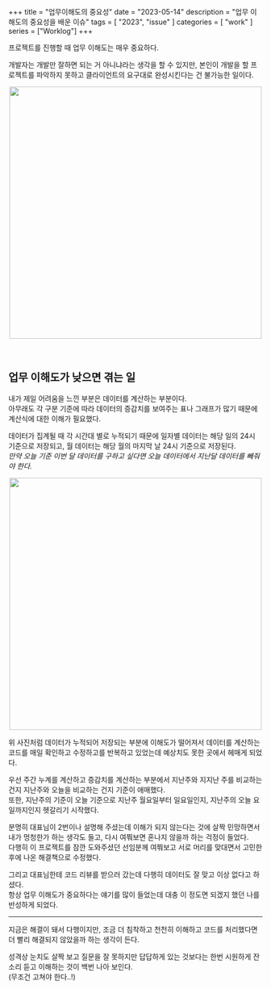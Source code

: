 +++
title = "업무이해도의 중요성"
date = "2023-05-14"
description = "업무 이해도의 중요성을 배운 이슈"
tags = [
    "2023",
    "issue"
]
categories = [
    "work"
]
series = ["Worklog"]
+++

프로젝트를 진행할 때 업무 이해도는 매우 중요하다.

개발자는 개발만 잘하면 되는 거 아니냐라는 생각을 할 수 있지만, 본인이 개발을 할 프로젝트를 파악하지 못하고 클라이언트의 요구대로 완성시킨다는 건 불가능한 일이다.

<p align="center"><img src="https://github.com/kmseunh/blog/assets/105186724/bdca6e1d-53ef-44f5-b97c-2c53308d4342" width="500"></p>

<!--more-->

<br>

## 업무 이해도가 낮으면 겪는 일

내가 제일 어려움을 느낀 부분은 데이터를 계산하는 부분이다. <br> 아무래도 각 구분 기준에 따라 데이터의 증감치를 보여주는 표나 그래프가 많기 때문에 계산식에 대한 이해가 필요했다.

데이터가 집계될 때 각 시간대 별로 누적되기 때문에 일자별 데이터는 해당 일의 24시 기준으로 저장되고, 월 데이터는 해당 월의 마지막 날 24시 기준으로 저장된다. <br> _만약 오늘 기준 이번 달 데이터를 구하고 싶다면 오늘 데이터에서 지난달 데이터를 빼줘야 한다._

<p align="center"><img src="https://github.com/kmseunh/blog/assets/105186724/43ac24ae-2bb6-4219-bdfe-441ff2f4523e" width="500"></p>

위 사진처럼 데이터가 누적되어 저장되는 부분에 이해도가 떨어져서 데이터를 계산하는 코드를 매일 확인하고 수정하고를 반복하고 있었는데 예상치도 못한 곳에서 헤매게 되었다.

우선 주간 누계를 계산하고 증감치를 계산하는 부분에서 지난주와 지지난 주를 비교하는 건지 지난주와 오늘을 비교하는 건지 기준이 애매했다. <br> 또한, 지난주의 기준이 오늘 기준으로 지난주 월요일부터 일요일인지, 지난주의 오늘 요일까지인지 헷갈리기 시작했다.

분명히 대표님이 2번이나 설명해 주셨는데 이해가 되지 않는다는 것에 살짝 민망하면서 내가 멍청한가 하는 생각도 들고, 다시 여쭤보면 혼나지 않을까 하는 걱정이 들었다. <br> 다행히 이 프로젝트를 잠깐 도와주셨던 선임분께 여쭤보고 서로 머리를 맞대면서 고민한 후에 나온 해결책으로 수정했다.

그리고 대표님한테 코드 리뷰를 받으러 갔는데 다행히 데이터도 잘 맞고 이상 없다고 하셨다. <br> 항상 업무 이해도가 중요하다는 얘기를 많이 들었는데 대충 이 정도면 되겠지 했던 나를 반성하게 되었다.

<hr>

지금은 해결이 돼서 다행이지만, 조금 더 침착하고 천천히 이해하고 코드를 처리했다면 더 빨리 해결되지 않았을까 하는 생각이 든다.

성격상 눈치도 살짝 보고 질문을 잘 못하지만 답답하게 있는 것보다는 한번 시원하게 잔소리 듣고 이해하는 것이 백번 나아 보인다. <br>
(무조건 고쳐야 한다..!)

